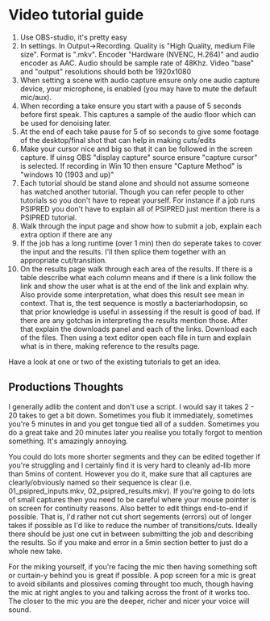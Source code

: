 # Video tutorial guide

1. Use OBS-studio, it's pretty easy
2. In settings. In Output->Recording. Quality is "High Quality, medium File size". Format is ".mkv". Encoder "Hardware (NVENC, H.264)" and audio encoder as AAC. Audio should be sample rate of 48Khz. Video "base" and "output" resolutions should both be 1920x1080
3. When setting a scene with audio capture ensure only one audio capture device, your microphone, is enabled (you may have to mute the default mic/aux). 
4. When recording a take ensure you start with a pause of 5 seconds before first speak. This captures a sample of the audio floor which can be used for denoising later.
5. At the end of each take pause for 5 of so seconds to give some footage of the desktop/final shot that can help in making cuts/edits
6. Make your cursor nice and big so that it can be followed in the screen capture. If uinsg OBS "display capture" source ensure "capture cursor" is selected. If recording in Win 10 then ensure "Capture Method" is "windows 10 (1903 and up)"
7. Each tutorial should be stand alone and should not assume someone has watched another tutorial. Though you can refer people to other tutorials so you don't have to repeat yourself. For instance if a job runs PSIPRED you don't have to explain all of PSIPRED just mention there is a PSIPRED tutorial.
8. Walk through the input page and show how to submit a job, explain each extra option if there are any
9. If the job has a long runtime (over 1 min) then do seperate takes to cover the input and the results. I'll then splice them together with an appropriate cut/transition.
10. On the results page walk through each area of the results. If there is a table describe what each column means and if there is a link follow the link and show the user what is at the end of the link and explain why. Also provide some interpretation, what does this result see mean in context. That is, the test sequence is mostly a bacteriarhodopsin, so that prior knowledge is useful in assessing if the result is good of bad. If there are any gotchas in interpreting the results mention those. After that explain the downloads panel and each of the links. Download each of the files. Then using a text editor open each file in turn and explain what is in there, making reference to the results page.

Have a look at one or two of the existing tutorials to get an idea.

## Productions Thoughts

I generally adlib the content and don't use a script. I would say it takes 2 - 20 takes to get a bit down. Sometimes you flub it immediately, sometimes you're 5 minutes in and you get tongue tied all of a sudden. Sometimes you do a great take and 20 minutes later you realise you totally forgot to mention something. It's amazingly annoying.

You could do lots more shorter segments and they can be edited together if you're struggling and I certainly find it is very hard to cleanly ad-lib more than 5mins of content. However you do it, make sure that all captures are clearly/obviously named so their sequence is clear (i.e. 01_psipred_inputs.mkv, 02_psipred_results.mkv). If you're going to do lots of small captures then you need to be careful where your mouse pointer is on screen for continuity reasons. Also better to edit things end-to-end if possible. That is, I'd rather not cut short segements (errors) out of longer takes if possible as I'd like to reduce the number of transitions/cuts. Ideally there should be just one cut in between submitting the job and describing the results. So if you make and error in a 5min section better to just do a whole new take.

For the miking yourself, if you're facing the mic then having something soft or curtain-y behind you is great if possible. A pop screen for a mic is great to avoid sibilants and plossives coming throught too much, though having the mic at right angles to you and talking across the front of it works too. The closer to the mic you are the deeper, richer and nicer your voice will sound.
